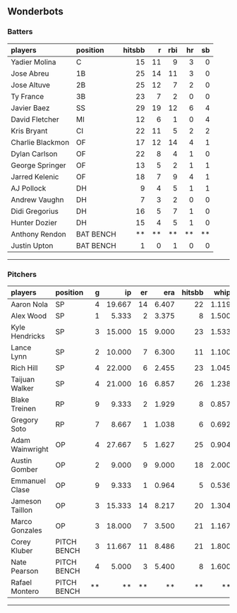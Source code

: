 ## Wonderbots

### Batters

 
|players          |position  | hitsbb|  r| rbi| hr| sb| 
|:----------------|:---------|------:|--:|---:|--:|--:| 
|Yadier Molina    |C         |     15| 11|   9|  3|  0| 
|Jose Abreu       |1B        |     25| 14|  11|  3|  0| 
|Jose Altuve      |2B        |     25| 12|   7|  2|  0| 
|Ty France        |3B        |     23|  7|   2|  0|  0| 
|Javier Baez      |SS        |     29| 19|  12|  6|  4| 
|David Fletcher   |MI        |     12|  6|   1|  0|  4| 
|Kris Bryant      |CI        |     22| 11|   5|  2|  2| 
|Charlie Blackmon |OF        |     17| 12|  14|  4|  1| 
|Dylan Carlson    |OF        |     22|  8|   4|  1|  0| 
|George Springer  |OF        |     13|  5|   2|  1|  1| 
|Jarred Kelenic   |OF        |     18|  7|   9|  4|  1| 
|AJ Pollock       |DH        |      9|  4|   5|  1|  1| 
|Andrew Vaughn    |DH        |      7|  3|   2|  0|  0| 
|Didi Gregorius   |DH        |     16|  5|   7|  1|  0| 
|Hunter Dozier    |DH        |     15|  4|   5|  1|  0| 
|Anthony Rendon   |BAT BENCH |     **| **|  **| **| **| 
|Justin Upton     |BAT BENCH |      1|  0|   1|  0|  0| 

* * *

### Pitchers

 
|players         |position    |  g|     ip| er|   era| hitsbb|  whip| so|  w| sv| 
|:---------------|:-----------|--:|------:|--:|-----:|------:|-----:|--:|--:|--:| 
|Aaron Nola      |SP          |  4| 19.667| 14| 6.407|     22| 1.119| 28|  0|  0| 
|Alex Wood       |SP          |  1|  5.333|  2| 3.375|      8| 1.500|  5|  0|  0| 
|Kyle Hendricks  |SP          |  3| 15.000| 15| 9.000|     23| 1.533|  9|  0|  0| 
|Lance Lynn      |SP          |  2| 10.000|  7| 6.300|     11| 1.100| 16|  0|  0| 
|Rich Hill       |SP          |  4| 22.000|  6| 2.455|     23| 1.045| 24|  0|  0| 
|Taijuan Walker  |SP          |  4| 21.000| 16| 6.857|     26| 1.238| 23|  0|  0| 
|Blake Treinen   |RP          |  9|  9.333|  2| 1.929|      8| 0.857| 10|  2|  1| 
|Gregory Soto    |RP          |  7|  8.667|  1| 1.038|      6| 0.692|  8|  0|  3| 
|Adam Wainwright |OP          |  4| 27.667|  5| 1.627|     25| 0.904| 17|  4|  0| 
|Austin Gomber   |OP          |  2|  9.000|  9| 9.000|     18| 2.000| 10|  0|  0| 
|Emmanuel Clase  |OP          |  9|  9.333|  1| 0.964|      5| 0.536|  8|  0|  4| 
|Jameson Taillon |OP          |  3| 15.333| 14| 8.217|     20| 1.304| 15|  0|  0| 
|Marco Gonzales  |OP          |  3| 18.000|  7| 3.500|     21| 1.167|  9|  3|  0| 
|Corey Kluber    |PITCH BENCH |  3| 11.667| 11| 8.486|     21| 1.800| 17|  0|  0| 
|Nate Pearson    |PITCH BENCH |  4|  5.000|  3| 5.400|      8| 1.600|  7|  1|  0| 
|Rafael Montero  |PITCH BENCH | **|     **| **|    **|     **|    **| **| **| **| 


* * *


